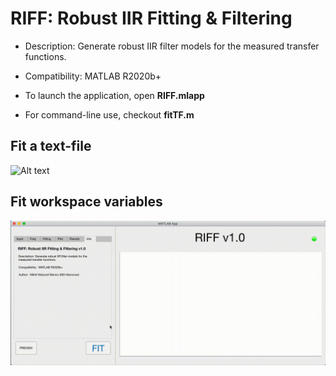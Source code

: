 # RIFF: Robust IIR Fitting & Filtering

- Description: Generate robust IIR filter models for the measured transfer functions.

- Compatibility: MATLAB R2020b+

- To launch the application, open **RIFF.mlapp**

- For command-line use, checkout **fitTF.m**

## Fit a text-file
![Alt text](RIFF-tutorial-1.gif)

## Fit workspace variables 
![Alt text](RIFF-tutorial-2.gif)

